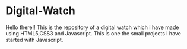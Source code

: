 # Digital-Watch

Hello there!!
This is the repository of a digital watch which i have made using HTML5,CSS3 and Javascript.
This is one the small projects i have started with Javascript.

